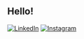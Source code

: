 ## Hello!

[![LinkedIn](https://img.icons8.com/color/48/linkedin.png)](https://www.linkedin.com/in/brkoelho/) [![Instagram](https://img.icons8.com/fluency/48/instagram-new.png)](https://www.instagram.com/brkoelho/)
